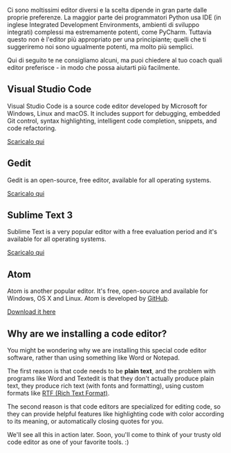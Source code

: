Ci sono moltissimi editor diversi e la scelta dipende in gran parte dalle proprie preferenze. La maggior parte dei programmatori Python usa IDE (in inglese Integrated Development Environments, ambienti di sviluppo integrati) complessi ma estremamente potenti, come PyCharm. Tuttavia questo non è l'editor più appropriato per una principiante; quelli che ti suggeriremo noi sono ugualmente potenti, ma molto più semplici.

Qui di seguito te ne consigliamo alcuni, ma puoi chiedere al tuo coach quali editor preferisce - in modo che possa aiutarti più facilmente.

## Visual Studio Code

Visual Studio Code is a source code editor developed by Microsoft for Windows, Linux and macOS. It includes support for debugging, embedded Git control, syntax highlighting, intelligent code completion, snippets, and code refactoring.

[Scaricalo qui](https://code.visualstudio.com/download)

## Gedit

Gedit is an open-source, free editor, available for all operating systems.

[Scaricalo qui](https://wiki.gnome.org/Apps/Gedit#Download)

## Sublime Text 3

Sublime Text is a very popular editor with a free evaluation period and it's available for all operating systems.

[Scaricalo qui](https://www.sublimetext.com/3)

## Atom

Atom is another popular editor. It's free, open-source and available for Windows, OS X and Linux. Atom is developed by [GitHub](https://github.com/).

[Download it here](https://atom.io/)

## Why are we installing a code editor?

You might be wondering why we are installing this special code editor software, rather than using something like Word or Notepad.

The first reason is that code needs to be **plain text**, and the problem with programs like Word and Textedit is that they don't actually produce plain text, they produce rich text (with fonts and formatting), using custom formats like [RTF (Rich Text Format)](https://en.wikipedia.org/wiki/Rich_Text_Format).

The second reason is that code editors are specialized for editing code, so they can provide helpful features like highlighting code with color according to its meaning, or automatically closing quotes for you.

We'll see all this in action later. Soon, you'll come to think of your trusty old code editor as one of your favorite tools. :)